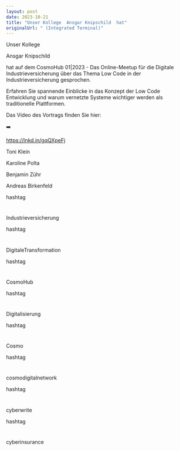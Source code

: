 ```yaml
---
layout: post
date: 2023-10-21
title: "Unser Kollege  Ansgar Knipschild  hat"
originalUrl: " (Integrated Terminal)"
---
```


Unser Kollege

Ansgar Knipschild

hat auf dem CosmoHub 01|2023 - Das Online-Meetup für die Digitale Industrieversicherung über das Thema Low Code in der Industrieversicherung gesprochen.

Erfahren Sie spannende Einblicke in das Konzept der Low Code Entwicklung und warum vernetzte Systeme wichtiger werden als traditionelle Plattformen.

Das Video des Vortrags finden Sie hier:

➡️

https://lnkd.in/gqQXpeFj

Toni Klein

Karoline Polta

Benjamin Zühr

Andreas Birkenfeld

hashtag

#

Industrieversicherung

hashtag

#

DigitaleTransformation

hashtag

#

CosmoHub

hashtag

#

Digitalisierung

hashtag

#

Cosmo

hashtag

#

cosmodigitalnetwork

hashtag

#

cyberwrite

hashtag

#

cyberinsurance